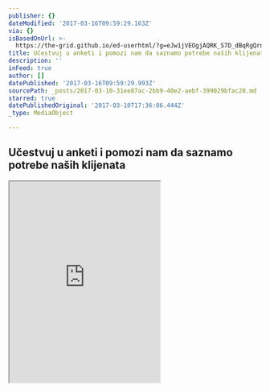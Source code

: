 ```yaml
---
publisher: {}
dateModified: '2017-03-16T09:59:29.163Z'
via: {}
isBasedOnUrl: >-
  https://the-grid.github.io/ed-userhtml/?g=eJw1jVEOgjAQRK_S7D_dBqRgQrnLpltlUZB0GxJvLwb9m8xk3htYdhOfpBqAtqQl5WpJLASGqdCZK-EAbR_rdGnrLvXOe-584_h6IwdmSnKfSoCm9zAOeBDHQWOWrRjS9xqN5hgAUQsVifansfG14Kyo_MC9tg7_-pl2Ou_VsdlFVjvrF3yW4wePsjvn
title: Učestvuj u anketi i pomozi nam da saznamo potrebe naših klijenata
description: ''
inFeed: true
author: []
datePublished: '2017-03-16T09:59:29.993Z'
sourcePath: _posts/2017-03-10-31ee87ac-2bb9-40e2-aebf-399029bfac20.md
starred: true
datePublishedOriginal: '2017-03-10T17:36:06.444Z'
_type: MediaObject

---
```

## Učestvuj u anketi i pomozi nam da saznamo potrebe naših klijenata

<iframe src="https://the-grid.github.io/ed-userhtml/?g=eJw1jUsOgzAMRPc9ReQ9cQQlUIlwF8tOS2j5CEdIvX2paHejGc17naTd8ItUA9AaNcetmKIkAiOU6cxFkgB1y2W81mUTW-e9NL5ycruTAzPE9BhygKr10Hd4EPtOeUtrNqTvmY1uHABRM-XE9qexvEw4Kqo8cS-tw79-pJ3Oe3FsdkqzHfULPsv-8gHLozvx" height="400" style=""></iframe>